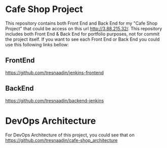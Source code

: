 # Cafe Shop Project
This repository contains both Front End and Back End for my "Cafe Shop Project" that could be access on this url http://3.88.215.32/. This repository includes both Front End &amp; Back End for portfolio purposes, not for commit the project itself. If you want to see each Front End or Back End you could use this following links bellow:

## FrontEnd
https://github.com/tresnaadin/jenkins-frontend

## BackEnd
https://github.com/tresnaadin/backend-jenkins

# DevOps Architecture
For DevOps Architecture of this project, you could see that on https://github.com/tresnaadin/cafe-shop_architecture
